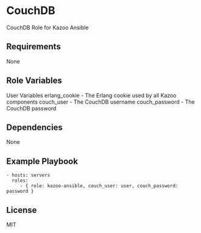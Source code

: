 CouchDB
=======

CouchDB Role for Kazoo Ansible

Requirements
------------

None

Role Variables
--------------

User Variables
erlang_cookie - The Erlang cookie used by all Kazoo components
couch_user - The CouchDB username
couch_password - The CouchDB password

Dependencies
------------

None

Example Playbook
----------------

    - hosts: servers
      roles:
         - { role: kazoo-ansible, couch_user: user, couch_password: password }

License
-------

MIT


